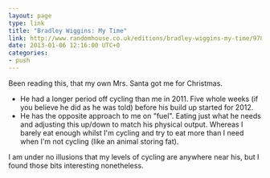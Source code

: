 ```yaml
---
layout: page
type: link
title: "Bradley Wiggins: My Time"
link: http://www.randomhouse.co.uk/editions/bradley-wiggins-my-time/9780224092128
date: 2013-01-06 12:16:00 UTC+0
categories: 
- push
---
```

Been reading this, that my own Mrs. Santa got me for Christmas.

- He had a longer period off cycling than me in 2011. Five whole weeks (if you believe he did as he was told) before his build up started for 2012.
- He has the opposite approach to me on "fuel". Eating just what he needs and adjusting this up/down to match his physical output. Whereas I barely eat enough whilst I'm cycling and try to eat more than I need when I'm not cycling (like an animal storing fat).

I am under no illusions that my levels of cycling are anywhere near his, but I found those bits interesting nonetheless.
